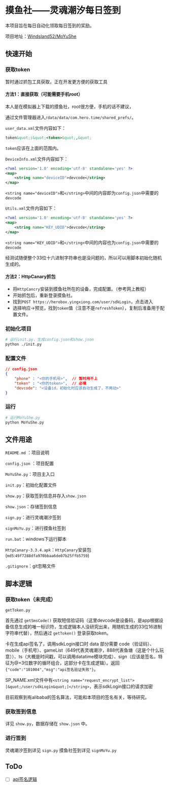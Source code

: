 # 摸鱼社——灵魂潮汐每日签到

本项目旨在每日自动化领取每日签到的奖励。

项目地址：[Windsland52/MoYuShe](https://github.com/Windsland52/MoYuShe)

## 快速开始

### 获取token

暂时通过抓包工具获取，正在开发更方便的获取工具

#### 方法1：直接获取（可能需要手机root）

本人是在模拟器上下载的摸鱼社，root很方便，手机的话不建议，

通过文件管理器进入`/data/data/com.hero.time/shared_prefs/`。

`user_data.xml`文件内容如下：

```xml
token&quot;:&quot;<token>&quot;,&quot;
```

`token`应该在上面的范围内。

`DeviceInfo.xml`文件内容如下：

```xml
<?xml version='1.0' encoding='utf-8' standalone='yes' ?>
<map>
    <string name="deviceID">devcode</string>
</map>
```

`<string name="deviceID">`和`</string>`中间的内容即为`config.json`中需要的`devcode`

`Utils.xml`文件内容如下：

```xml
<?xml version='1.0' encoding='utf-8' standalone='yes' ?>
<map>
    <string name="KEY_UDID">devcode</string>
</map>

```

`<string name="KEY_UDID">`和`</string>`中间的内容也为`config.json`中需要的`devcode`

经测试随便整个33位十六进制字符串也是没问题的，所以可以用脚本初始化随机生成的。

#### 方法2：HttpCanary抓包

- 将`HttpCancry`安装到摸鱼社所在的设备，完成配置。（参考网上教程）
- 开始抓包后，重新登录摸鱼社。
- 找到`POST https://herobox.yingxiong.com/user/sdkLogin`，点击进入
- 选择响应->预览，找到`token`值（注意不是`refreshToken`），复制后准备用于配置文件。

### 初始化项目

```bash
# 运行init.py，生成config.json和show.json
python ./init.py
```

### 配置文件

```json
// config.json
{
    "phone" : "<你的手机号>",  // 暂时用不上
    "token" : "<你的token>",  // 必填
    "devcode": "<设备id，初始化时应该自动生成了，不用动>"
}
```

### 运行

```bash
# 运行MoYuShe.py
python MoYuShe.py
```

## 文件用途

`README.md` ：项目说明 

`config.json` ：项目配置

`MoYuShe.py`：项目主入口

`init.py`：初始化配置文件

`show.py`：获取签到信息并存入`show.json`

`show.json`：存储签到信息

`sign.py`：进行灵魂潮汐签到

`signMoYu.py`：进行摸鱼社签到

`run.bat`：windows下运行脚本

`HttpCanary-3.3.4.apk`：`HttpCanary`安装包(`md5`:`49f7288dfa970bbaa6de07b25ffb5759`)

`.gitignore`：git忽略文件

## 脚本逻辑

### 获取token（未完成）

`getToken.py`

首先通过 `getSmsCode()` 获取短信验证码（这里devcode是设备码，是app根据设备信息生成的唯一标识符，生成逻辑本人没研究出来，用随机生成的33位16进制字符串代替），然后通过 `getToken()` 登录获取token。

卡在生成api签名了，调用sdkLogin接口时 data 部分需要 code（验证码）、mobile（手机号）、gameList（649代表灵魂潮汐，888代表鱼塘（这是个什么玩意））、ts（大概是时间戳，可以调用datatime模块完成）、sign（应该是签名，特征为@+3位数字的循环组合，这部分卡在生成逻辑）。返回`{"code":"101004","msg":"api签名验证失败"}`。

SP_NAME.xml文件中有`<string name="request_encrypt_list">[&quot;/user/sdkLogin&quot;]</string>`，表示sdkLogin接口的请求加密

目前观察到有alibaba的签名算法，可能和本项目的签名有关，等待研究。

### 获取签到信息

详见 `show.py`，数据存储在 `show.json` 中。

### 进行签到

灵魂潮汐签到详见 `sign.py`
摸鱼社签到详见 `signMoYu.py`

## ToDo

- [ ] [api签名逻辑](#获取token未完成)

